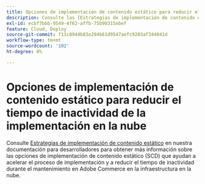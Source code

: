 ```yaml
---
title: Opciones de implementación de contenido estático para reducir el tiempo de inactividad de la implementación en la nube
description: Consulte las [Estrategias de implementación de contenido estático](https://devdocs.magento.com/guides/v2.3/cloud/deploy/static-content-deployment.html) en nuestra documentación para desarrolladores para obtener más información sobre las opciones de implementación de contenido estático (SCD) que ayudan a acelerar el proceso de implementación y a reducir el tiempo de inactividad del mantenimiento en Adobe Commerce en la infraestructura en la nube.
exl-id: ecbf7bbb-9549-4f62-affb-75b90315ebef
feature: Cloud, Deploy
source-git-commit: f11c8944b83e294b61d9547aefc9203af344041d
workflow-type: tm+mt
source-wordcount: '102'
ht-degree: 0%

---
```


# Opciones de implementación de contenido estático para reducir el tiempo de inactividad de la implementación en la nube

Consulte [Estrategias de implementación de contenido estático](https://devdocs.magento.com/guides/v2.3/cloud/deploy/static-content-deployment.html) en nuestra documentación para desarrolladores para obtener más información sobre las opciones de implementación de contenido estático (SCD) que ayudan a acelerar el proceso de implementación y a reducir el tiempo de inactividad durante el mantenimiento en Adobe Commerce en la infraestructura en la nube.
